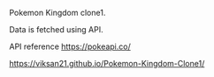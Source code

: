 Pokemon Kingdom clone1.

Data is fetched using API.

API reference https://pokeapi.co/

https://viksan21.github.io/Pokemon-Kingdom-Clone1/
